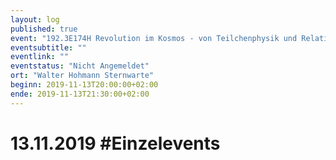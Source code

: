 ```yaml
---
layout: log
published: true
event: "192.3E174H Revolution im Kosmos - von Teilchenphysik und Relativitätstheorie zu den großen philosophischen Fragen"
eventsubtitle: ""
eventlink: ""
eventstatus: "Nicht Angemeldet"
ort: "Walter Hohmann Sternwarte"
beginn: 2019-11-13T20:00:00+02:00
ende: 2019-11-13T21:30:00+02:00
---
```


# 13.11.2019 #Einzelevents
